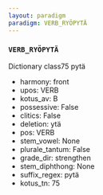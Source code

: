 ```yaml
---
layout: paradigm
paradigm: VERB_RYÖPYTÄ
---
```

### ` VERB_RYÖPYTÄ `

Dictionary class75 pytä
* harmony: front
* upos: VERB
* kotus_av: B
* possessive: False
* clitics: False
* deletion: ytä
* pos: VERB
* stem_vowel: None
* plurale_tantum: False
* grade_dir: strengthen
* stem_diphthong: None
* suffix_regex: pytä
* kotus_tn: 75
